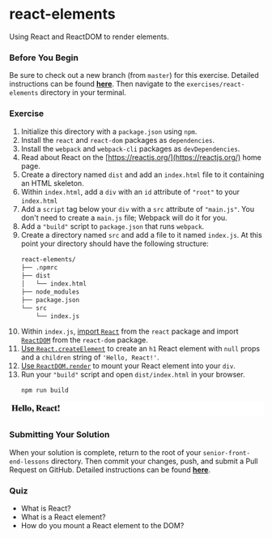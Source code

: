 # react-elements

Using React and ReactDOM to render elements.

### Before You Begin

Be sure to check out a new branch (from `master`) for this exercise. Detailed instructions can be found [**here**](../../guides/before-each-exercise.md). Then navigate to the `exercises/react-elements` directory in your terminal.

### Exercise

1. Initialize this directory with a `package.json` using `npm`.
2. Install the `react` and `react-dom` packages as `dependencies`.
3. Install the `webpack` and `webpack-cli` packages as `devDependencies`.
4. Read about React on the [https://reactjs.org/](https://reactjs.org/) home page.
5. Create a directory named `dist` and add an `index.html` file to it containing an HTML skeleton.
6. Within `index.html`, add a `div` with an `id` attribute of `"root"` to your `index.html`
7. Add a `script` tag below your `div` with a `src` attribute of `"main.js"`. You don't need to create a `main.js` file; Webpack will do it for you.
8. Add a `"build"` script to `package.json` that runs `webpack`.
9. Create a directory named `src` and add a file to it named `index.js`. At this point your directory should have the following structure:
    ```shell
    react-elements/
    ├── .npmrc
    ├── dist
    │   └── index.html
    ├── node_modules
    ├── package.json
    └── src
        └── index.js
    ```
9. Within `index.js`, [import `React`](https://reactjs.org/docs/react-api.html) from the `react` package and import [`ReactDOM`](https://reactjs.org/docs/react-dom.html) from the `react-dom` package.
10. [Use `React.createElement`](https://reactjs.org/docs/react-api.html#createelement) to create an `h1` React element with `null` props and a `children` string of `'Hello, React!'`.
11. [Use `ReactDOM.render`](https://reactjs.org/docs/react-dom.html#render) to mount your React element into your `div`.
12. Run your `"build"` script and open `dist/index.html` in your browser.
    ```shell
    npm run build
    ```

![React Elements solution](react-elements-solution.png)

### Submitting Your Solution

When your solution is complete, return to the root of your `senior-front-end-lessons` directory. Then commit your changes, push, and submit a Pull Request on GitHub. Detailed instructions can be found [**here**](../../guides/after-each-exercise.md).

### Quiz

- What is React?
- What is a React element?
- How do you mount a React element to the DOM?
